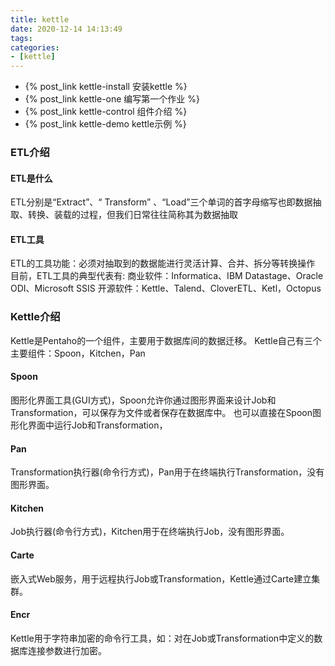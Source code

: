 ```yaml
---
title: kettle
date: 2020-12-14 14:13:49
tags:
categories:
- [kettle]
---
```


* {% post_link kettle-install 安装kettle %}
* {% post_link kettle-one 编写第一个作业 %}
* {% post_link kettle-control 组件介绍 %}
* {% post_link kettle-demo kettle示例 %}

### ETL介绍
#### ETL是什么
ETL分别是“Extract”、“ Transform” 、“Load”三个单词的首字母缩写也即数据抽取、转换、装载的过程，但我们日常往往简称其为数据抽取

#### ETL工具
ETL的工具功能：必须对抽取到的数据能进行灵活计算、合并、拆分等转换操作
目前，ETL工具的典型代表有:
商业软件：Informatica、IBM Datastage、Oracle ODI、Microsoft SSIS
开源软件：Kettle、Talend、CloverETL、Ketl，Octopus

### Kettle介绍
Kettle是Pentaho的一个组件，主要用于数据库间的数据迁移。
Kettle自己有三个主要组件：Spoon，Kitchen，Pan

#### Spoon
图形化界面工具(GUI方式)，Spoon允许你通过图形界面来设计Job和Transformation，可以保存为文件或者保存在数据库中。
也可以直接在Spoon图形化界面中运行Job和Transformation，
#### Pan
Transformation执行器(命令行方式)，Pan用于在终端执行Transformation，没有图形界面。
#### Kitchen
Job执行器(命令行方式)，Kitchen用于在终端执行Job，没有图形界面。
#### Carte
嵌入式Web服务，用于远程执行Job或Transformation，Kettle通过Carte建立集群。
#### Encr
Kettle用于字符串加密的命令行工具，如：对在Job或Transformation中定义的数据库连接参数进行加密。
